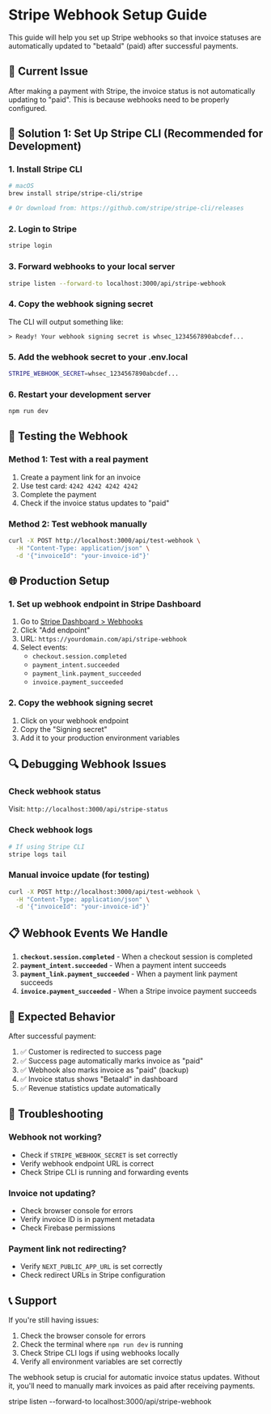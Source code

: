 # Stripe Webhook Setup Guide

This guide will help you set up Stripe webhooks so that invoice statuses are automatically updated to "betaald" (paid) after successful payments.

## 🚨 **Current Issue**

After making a payment with Stripe, the invoice status is not automatically updating to "paid". This is because webhooks need to be properly configured.

## 🔧 **Solution 1: Set Up Stripe CLI (Recommended for Development)**

### 1. Install Stripe CLI

```bash
# macOS
brew install stripe/stripe-cli/stripe

# Or download from: https://github.com/stripe/stripe-cli/releases
```

### 2. Login to Stripe

```bash
stripe login
```

### 3. Forward webhooks to your local server

```bash
stripe listen --forward-to localhost:3000/api/stripe-webhook
```

### 4. Copy the webhook signing secret

The CLI will output something like:

```
> Ready! Your webhook signing secret is whsec_1234567890abcdef...
```

### 5. Add the webhook secret to your .env.local

```bash
STRIPE_WEBHOOK_SECRET=whsec_1234567890abcdef...
```

### 6. Restart your development server

```bash
npm run dev
```

## 🧪 **Testing the Webhook**

### Method 1: Test with a real payment

1. Create a payment link for an invoice
2. Use test card: `4242 4242 4242 4242`
3. Complete the payment
4. Check if the invoice status updates to "paid"

### Method 2: Test webhook manually

```bash
curl -X POST http://localhost:3000/api/test-webhook \
  -H "Content-Type: application/json" \
  -d '{"invoiceId": "your-invoice-id"}'
```

## 🌐 **Production Setup**

### 1. Set up webhook endpoint in Stripe Dashboard

1. Go to [Stripe Dashboard > Webhooks](https://dashboard.stripe.com/webhooks)
2. Click "Add endpoint"
3. URL: `https://yourdomain.com/api/stripe-webhook`
4. Select events:
   - `checkout.session.completed`
   - `payment_intent.succeeded`
   - `payment_link.payment_succeeded`
   - `invoice.payment_succeeded`

### 2. Copy the webhook signing secret

1. Click on your webhook endpoint
2. Copy the "Signing secret"
3. Add it to your production environment variables

## 🔍 **Debugging Webhook Issues**

### Check webhook status

Visit: `http://localhost:3000/api/stripe-status`

### Check webhook logs

```bash
# If using Stripe CLI
stripe logs tail
```

### Manual invoice update (for testing)

```bash
curl -X POST http://localhost:3000/api/test-webhook \
  -H "Content-Type: application/json" \
  -d '{"invoiceId": "your-invoice-id"}'
```

## 📋 **Webhook Events We Handle**

1. **`checkout.session.completed`** - When a checkout session is completed
2. **`payment_intent.succeeded`** - When a payment intent succeeds
3. **`payment_link.payment_succeeded`** - When a payment link payment succeeds
4. **`invoice.payment_succeeded`** - When a Stripe invoice payment succeeds

## 🎯 **Expected Behavior**

After successful payment:

1. ✅ Customer is redirected to success page
2. ✅ Success page automatically marks invoice as "paid"
3. ✅ Webhook also marks invoice as "paid" (backup)
4. ✅ Invoice status shows "Betaald" in dashboard
5. ✅ Revenue statistics update automatically

## 🚨 **Troubleshooting**

### Webhook not working?

- Check if `STRIPE_WEBHOOK_SECRET` is set correctly
- Verify webhook endpoint URL is correct
- Check Stripe CLI is running and forwarding events

### Invoice not updating?

- Check browser console for errors
- Verify invoice ID is in payment metadata
- Check Firebase permissions

### Payment link not redirecting?

- Verify `NEXT_PUBLIC_APP_URL` is set correctly
- Check redirect URLs in Stripe configuration

## 📞 **Support**

If you're still having issues:

1. Check the browser console for errors
2. Check the terminal where `npm run dev` is running
3. Check Stripe CLI logs if using webhooks locally
4. Verify all environment variables are set correctly

The webhook setup is crucial for automatic invoice status updates. Without it, you'll need to manually mark invoices as paid after receiving payments.

stripe listen --forward-to localhost:3000/api/stripe-webhook
